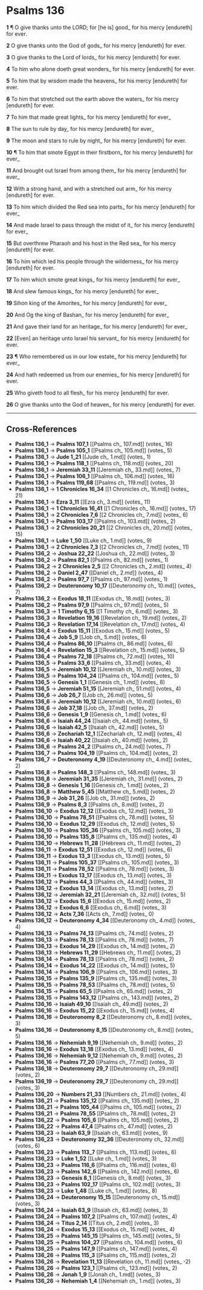 # Psalms 136

**1** ¶ O give thanks unto the LORD; for [he is] good_ for his mercy [endureth] for ever.

**2** O give thanks unto the God of gods_ for his mercy [endureth] for ever.

**3** O give thanks to the Lord of lords_ for his mercy [endureth] for ever.

**4** To him who alone doeth great wonders_ for his mercy [endureth] for ever.

**5** To him that by wisdom made the heavens_ for his mercy [endureth] for ever.

**6** To him that stretched out the earth above the waters_ for his mercy [endureth] for ever.

**7** To him that made great lights_ for his mercy [endureth] for ever_

**8** The sun to rule by day_ for his mercy [endureth] for ever_

**9** The moon and stars to rule by night_ for his mercy [endureth] for ever.

**10** ¶ To him that smote Egypt in their firstborn_ for his mercy [endureth] for ever_

**11** And brought out Israel from among them_ for his mercy [endureth] for ever_

**12** With a strong hand, and with a stretched out arm_ for his mercy [endureth] for ever.

**13** To him which divided the Red sea into parts_ for his mercy [endureth] for ever_

**14** And made Israel to pass through the midst of it_ for his mercy [endureth] for ever_

**15** But overthrew Pharaoh and his host in the Red sea_ for his mercy [endureth] for ever.

**16** To him which led his people through the wilderness_ for his mercy [endureth] for ever.

**17** To him which smote great kings_ for his mercy [endureth] for ever_

**18** And slew famous kings_ for his mercy [endureth] for ever_

**19** Sihon king of the Amorites_ for his mercy [endureth] for ever_

**20** And Og the king of Bashan_ for his mercy [endureth] for ever_

**21** And gave their land for an heritage_ for his mercy [endureth] for ever_

**22** [Even] an heritage unto Israel his servant_ for his mercy [endureth] for ever.

**23** ¶ Who remembered us in our low estate_ for his mercy [endureth] for ever_

**24** And hath redeemed us from our enemies_ for his mercy [endureth] for ever.

**25** Who giveth food to all flesh_ for his mercy [endureth] for ever.

**26** O give thanks unto the God of heaven_ for his mercy [endureth] for ever.

---

## Cross-References

- **Psalms 136_1** → **Psalms 107_1** [[Psalms ch_ 107.md]] (votes_ 16)
- **Psalms 136_1** → **Psalms 105_1** [[Psalms ch_ 105.md]] (votes_ 5)
- **Psalms 136_1** → **Jude 1_21** [[Jude ch_ 1.md]] (votes_ 1)
- **Psalms 136_1** → **Psalms 118_1** [[Psalms ch_ 118.md]] (votes_ 20)
- **Psalms 136_1** → **Jeremiah 33_11** [[Jeremiah ch_ 33.md]] (votes_ 7)
- **Psalms 136_1** → **Psalms 106_1** [[Psalms ch_ 106.md]] (votes_ 16)
- **Psalms 136_1** → **Psalms 119_68** [[Psalms ch_ 119.md]] (votes_ 3)
- **Psalms 136_1** → **1 Chronicles 16_34** [[1 Chronicles ch_ 16.md]] (votes_ 21)
- **Psalms 136_1** → **Ezra 3_11** [[Ezra ch_ 3.md]] (votes_ 11)
- **Psalms 136_1** → **1 Chronicles 16_41** [[1 Chronicles ch_ 16.md]] (votes_ 17)
- **Psalms 136_1** → **2 Chronicles 7_6** [[2 Chronicles ch_ 7.md]] (votes_ 6)
- **Psalms 136_1** → **Psalms 103_17** [[Psalms ch_ 103.md]] (votes_ 2)
- **Psalms 136_1** → **2 Chronicles 20_21** [[2 Chronicles ch_ 20.md]] (votes_ 15)
- **Psalms 136_1** → **Luke 1_50** [[Luke ch_ 1.md]] (votes_ 9)
- **Psalms 136_1** → **2 Chronicles 7_3** [[2 Chronicles ch_ 7.md]] (votes_ 11)
- **Psalms 136_2** → **Joshua 22_22** [[Joshua ch_ 22.md]] (votes_ 3)
- **Psalms 136_2** → **Psalms 82_1** [[Psalms ch_ 82.md]] (votes_ 1)
- **Psalms 136_2** → **2 Chronicles 2_5** [[2 Chronicles ch_ 2.md]] (votes_ 4)
- **Psalms 136_2** → **Daniel 2_47** [[Daniel ch_ 2.md]] (votes_ 4)
- **Psalms 136_2** → **Psalms 97_7** [[Psalms ch_ 97.md]] (votes_ 1)
- **Psalms 136_2** → **Deuteronomy 10_17** [[Deuteronomy ch_ 10.md]] (votes_ 7)
- **Psalms 136_2** → **Exodus 18_11** [[Exodus ch_ 18.md]] (votes_ 3)
- **Psalms 136_2** → **Psalms 97_9** [[Psalms ch_ 97.md]] (votes_ 5)
- **Psalms 136_3** → **1 Timothy 6_15** [[1 Timothy ch_ 6.md]] (votes_ 3)
- **Psalms 136_3** → **Revelation 19_16** [[Revelation ch_ 19.md]] (votes_ 2)
- **Psalms 136_3** → **Revelation 17_14** [[Revelation ch_ 17.md]] (votes_ 4)
- **Psalms 136_4** → **Exodus 15_11** [[Exodus ch_ 15.md]] (votes_ 5)
- **Psalms 136_4** → **Job 5_9** [[Job ch_ 5.md]] (votes_ 6)
- **Psalms 136_4** → **Psalms 86_10** [[Psalms ch_ 86.md]] (votes_ 6)
- **Psalms 136_4** → **Revelation 15_3** [[Revelation ch_ 15.md]] (votes_ 5)
- **Psalms 136_4** → **Psalms 72_18** [[Psalms ch_ 72.md]] (votes_ 10)
- **Psalms 136_5** → **Psalms 33_6** [[Psalms ch_ 33.md]] (votes_ 4)
- **Psalms 136_5** → **Jeremiah 10_12** [[Jeremiah ch_ 10.md]] (votes_ 3)
- **Psalms 136_5** → **Psalms 104_24** [[Psalms ch_ 104.md]] (votes_ 5)
- **Psalms 136_5** → **Genesis 1_1** [[Genesis ch_ 1.md]] (votes_ 8)
- **Psalms 136_5** → **Jeremiah 51_15** [[Jeremiah ch_ 51.md]] (votes_ 4)
- **Psalms 136_6** → **Job 26_7** [[Job ch_ 26.md]] (votes_ 5)
- **Psalms 136_6** → **Jeremiah 10_12** [[Jeremiah ch_ 10.md]] (votes_ 6)
- **Psalms 136_6** → **Job 37_18** [[Job ch_ 37.md]] (votes_ 2)
- **Psalms 136_6** → **Genesis 1_9** [[Genesis ch_ 1.md]] (votes_ 6)
- **Psalms 136_6** → **Isaiah 44_24** [[Isaiah ch_ 44.md]] (votes_ 5)
- **Psalms 136_6** → **Isaiah 42_5** [[Isaiah ch_ 42.md]] (votes_ 5)
- **Psalms 136_6** → **Zechariah 12_1** [[Zechariah ch_ 12.md]] (votes_ 4)
- **Psalms 136_6** → **Isaiah 40_22** [[Isaiah ch_ 40.md]] (votes_ 2)
- **Psalms 136_6** → **Psalms 24_2** [[Psalms ch_ 24.md]] (votes_ 7)
- **Psalms 136_7** → **Psalms 104_19** [[Psalms ch_ 104.md]] (votes_ 2)
- **Psalms 136_7** → **Deuteronomy 4_19** [[Deuteronomy ch_ 4.md]] (votes_ 2)
- **Psalms 136_8** → **Psalms 148_3** [[Psalms ch_ 148.md]] (votes_ 3)
- **Psalms 136_8** → **Jeremiah 31_35** [[Jeremiah ch_ 31.md]] (votes_ 2)
- **Psalms 136_8** → **Genesis 1_16** [[Genesis ch_ 1.md]] (votes_ 2)
- **Psalms 136_8** → **Matthew 5_45** [[Matthew ch_ 5.md]] (votes_ 2)
- **Psalms 136_9** → **Job 31_26** [[Job ch_ 31.md]] (votes_ 2)
- **Psalms 136_9** → **Psalms 8_3** [[Psalms ch_ 8.md]] (votes_ 2)
- **Psalms 136_10** → **Exodus 12_12** [[Exodus ch_ 12.md]] (votes_ 3)
- **Psalms 136_10** → **Psalms 78_51** [[Psalms ch_ 78.md]] (votes_ 5)
- **Psalms 136_10** → **Exodus 12_29** [[Exodus ch_ 12.md]] (votes_ 5)
- **Psalms 136_10** → **Psalms 105_36** [[Psalms ch_ 105.md]] (votes_ 3)
- **Psalms 136_10** → **Psalms 135_8** [[Psalms ch_ 135.md]] (votes_ 4)
- **Psalms 136_10** → **Hebrews 11_28** [[Hebrews ch_ 11.md]] (votes_ 2)
- **Psalms 136_11** → **Exodus 12_51** [[Exodus ch_ 12.md]] (votes_ 6)
- **Psalms 136_11** → **Exodus 13_3** [[Exodus ch_ 13.md]] (votes_ 5)
- **Psalms 136_11** → **Psalms 105_37** [[Psalms ch_ 105.md]] (votes_ 3)
- **Psalms 136_11** → **Psalms 78_52** [[Psalms ch_ 78.md]] (votes_ 3)
- **Psalms 136_11** → **Exodus 13_17** [[Exodus ch_ 13.md]] (votes_ 3)
- **Psalms 136_12** → **Psalms 44_3** [[Psalms ch_ 44.md]] (votes_ 3)
- **Psalms 136_12** → **Exodus 13_14** [[Exodus ch_ 13.md]] (votes_ 2)
- **Psalms 136_12** → **Jeremiah 32_21** [[Jeremiah ch_ 32.md]] (votes_ 5)
- **Psalms 136_12** → **Exodus 15_6** [[Exodus ch_ 15.md]] (votes_ 2)
- **Psalms 136_12** → **Exodus 6_6** [[Exodus ch_ 6.md]] (votes_ 3)
- **Psalms 136_12** → **Acts 7_36** [[Acts ch_ 7.md]] (votes_ 0)
- **Psalms 136_12** → **Deuteronomy 4_34** [[Deuteronomy ch_ 4.md]] (votes_ 4)
- **Psalms 136_13** → **Psalms 74_13** [[Psalms ch_ 74.md]] (votes_ 2)
- **Psalms 136_13** → **Psalms 78_13** [[Psalms ch_ 78.md]] (votes_ 7)
- **Psalms 136_13** → **Exodus 14_29** [[Exodus ch_ 14.md]] (votes_ 2)
- **Psalms 136_13** → **Hebrews 11_29** [[Hebrews ch_ 11.md]] (votes_ 2)
- **Psalms 136_14** → **Psalms 78_13** [[Psalms ch_ 78.md]] (votes_ 2)
- **Psalms 136_14** → **Exodus 14_22** [[Exodus ch_ 14.md]] (votes_ 5)
- **Psalms 136_14** → **Psalms 106_9** [[Psalms ch_ 106.md]] (votes_ 3)
- **Psalms 136_15** → **Psalms 135_9** [[Psalms ch_ 135.md]] (votes_ 3)
- **Psalms 136_15** → **Psalms 78_53** [[Psalms ch_ 78.md]] (votes_ 5)
- **Psalms 136_15** → **Psalms 65_5** [[Psalms ch_ 65.md]] (votes_ 2)
- **Psalms 136_15** → **Psalms 143_12** [[Psalms ch_ 143.md]] (votes_ 2)
- **Psalms 136_16** → **Isaiah 49_10** [[Isaiah ch_ 49.md]] (votes_ 2)
- **Psalms 136_16** → **Exodus 15_22** [[Exodus ch_ 15.md]] (votes_ 4)
- **Psalms 136_16** → **Deuteronomy 8_2** [[Deuteronomy ch_ 8.md]] (votes_ 3)
- **Psalms 136_16** → **Deuteronomy 8_15** [[Deuteronomy ch_ 8.md]] (votes_ 5)
- **Psalms 136_16** → **Nehemiah 9_19** [[Nehemiah ch_ 9.md]] (votes_ 2)
- **Psalms 136_16** → **Exodus 13_18** [[Exodus ch_ 13.md]] (votes_ 4)
- **Psalms 136_16** → **Nehemiah 9_12** [[Nehemiah ch_ 9.md]] (votes_ 2)
- **Psalms 136_16** → **Psalms 77_20** [[Psalms ch_ 77.md]] (votes_ 3)
- **Psalms 136_18** → **Deuteronomy 29_7** [[Deuteronomy ch_ 29.md]] (votes_ 2)
- **Psalms 136_19** → **Deuteronomy 29_7** [[Deuteronomy ch_ 29.md]] (votes_ 3)
- **Psalms 136_20** → **Numbers 21_33** [[Numbers ch_ 21.md]] (votes_ 4)
- **Psalms 136_21** → **Psalms 135_12** [[Psalms ch_ 135.md]] (votes_ 2)
- **Psalms 136_21** → **Psalms 105_44** [[Psalms ch_ 105.md]] (votes_ 2)
- **Psalms 136_21** → **Psalms 78_55** [[Psalms ch_ 78.md]] (votes_ 2)
- **Psalms 136_22** → **Psalms 105_6** [[Psalms ch_ 105.md]] (votes_ 2)
- **Psalms 136_22** → **Psalms 47_4** [[Psalms ch_ 47.md]] (votes_ 2)
- **Psalms 136_23** → **Isaiah 63_9** [[Isaiah ch_ 63.md]] (votes_ 9)
- **Psalms 136_23** → **Deuteronomy 32_36** [[Deuteronomy ch_ 32.md]] (votes_ 6)
- **Psalms 136_23** → **Psalms 113_7** [[Psalms ch_ 113.md]] (votes_ 6)
- **Psalms 136_23** → **Luke 1_52** [[Luke ch_ 1.md]] (votes_ 3)
- **Psalms 136_23** → **Psalms 116_6** [[Psalms ch_ 116.md]] (votes_ 6)
- **Psalms 136_23** → **Psalms 142_6** [[Psalms ch_ 142.md]] (votes_ 6)
- **Psalms 136_23** → **Genesis 8_1** [[Genesis ch_ 8.md]] (votes_ 3)
- **Psalms 136_23** → **Psalms 102_17** [[Psalms ch_ 102.md]] (votes_ 3)
- **Psalms 136_23** → **Luke 1_48** [[Luke ch_ 1.md]] (votes_ 8)
- **Psalms 136_24** → **Deuteronomy 15_15** [[Deuteronomy ch_ 15.md]] (votes_ 3)
- **Psalms 136_24** → **Isaiah 63_9** [[Isaiah ch_ 63.md]] (votes_ 3)
- **Psalms 136_24** → **Psalms 107_2** [[Psalms ch_ 107.md]] (votes_ 4)
- **Psalms 136_24** → **Titus 2_14** [[Titus ch_ 2.md]] (votes_ 3)
- **Psalms 136_24** → **Exodus 15_13** [[Exodus ch_ 15.md]] (votes_ 4)
- **Psalms 136_25** → **Psalms 145_15** [[Psalms ch_ 145.md]] (votes_ 5)
- **Psalms 136_25** → **Psalms 104_27** [[Psalms ch_ 104.md]] (votes_ 6)
- **Psalms 136_25** → **Psalms 147_9** [[Psalms ch_ 147.md]] (votes_ 4)
- **Psalms 136_26** → **Psalms 115_3** [[Psalms ch_ 115.md]] (votes_ 2)
- **Psalms 136_26** → **Revelation 11_13** [[Revelation ch_ 11.md]] (votes_ -2)
- **Psalms 136_26** → **Psalms 123_1** [[Psalms ch_ 123.md]] (votes_ 2)
- **Psalms 136_26** → **Jonah 1_9** [[Jonah ch_ 1.md]] (votes_ 3)
- **Psalms 136_26** → **Nehemiah 1_4** [[Nehemiah ch_ 1.md]] (votes_ 3)
